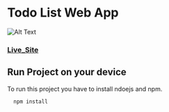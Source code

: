 # Todo List Web App
![Alt Text](https://media.giphy.com/media/5UOZPqTDnx0dPXc6Yu/giphy.gif)
<br>
### [Live_Site](https://wonderful-blackwell-83fb0c.netlify.app/)

## Run Project on your device

To run this project you have to install ndoejs and npm.

```bash
  npm install
```




